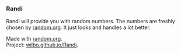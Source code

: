 ### Randi

Randi will provide you with random numbers. The numbers are freshly chosen by [random.org](https://random.org/). It just looks and handles a lot better.

Made with [random.org](https://random.org/).<br>
Project: [wilbo.github.io/Randi](http://wilbo.github.io/Randi/).<br>
